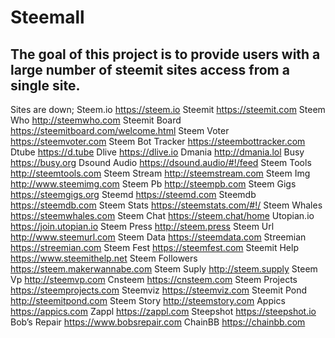 # Steemall
## The goal of this project is to provide users with a large number of steemit sites access from a single site.
Sites are down;
Steem.io
https://steem.io
Steemit
https://steemit.com 
Steem Who
http://steemwho.com
Steemit Board
https://steemitboard.com/welcome.html 
Steem Voter
https://steemvoter.com 
Steem Bot Tracker
https://steembottracker.com 
Dtube
https://d.tube 
Dlive
https://dlive.io 
Dmania
http://dmania.lol 
Busy
https://busy.org 
Dsound Audio
https://dsound.audio/#!/feed 
Steem Tools
http://steemtools.com 
Steem Stream
http://steemstream.com 
Steem Img
http://www.steemimg.com 
Steem Pb
http://steempb.com 
Steem Gigs
https://steemgigs.org 
Steemd
https://steemd.com 
Steemdb
https://steemdb.com 
Steem Stats
https://steemstats.com/#!/ 
Steem Whales
https://steemwhales.com 
Steem Chat
https://steem.chat/home 
Utopian.io
https://join.utopian.io 
Steem Press 
http://steem.press 
Steem Url
http://www.steemurl.com 
Steem Data
https://steemdata.com 
Streemian
https://streemian.com
Steem Fest 
https://steemfest.com 
Steemit Help
https://www.steemithelp.net
Steem Followers
https://steem.makerwannabe.com
Steem Suply
http://steem.supply
Steem Vp
http://steemvp.com 
Cnsteem
https://cnsteem.com
Steem Projects
https://steemprojects.com
Steemviz
https://steemviz.com
Steemit Pond
http://steemitpond.com
Steem Story
http://steemstory.com
Appics
https://appics.com 
Zappl
https://zappl.com 
Steepshot
https://steepshot.io 
Bob’s Repair 
https://www.bobsrepair.com 
ChainBB
https://chainbb.com

